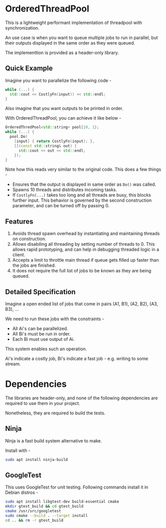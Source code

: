 # OrderedThreadPool

This is a lightweight performant implementation of threadpool with synchronization.

An use case is when you want to queue multiple jobs to run in parallel, but their outputs displayed in the same order as they were queued.

The implementtion is provided as a header-only library.

## Quick Example
Imagine you want to parallelize the following code -

```c++
while (...) {
  std::cout << CostlyFn(input)) << std::endl;
}
```

Also imagine that you want outputs to be printed in order.

With OrderedThreadPool, you can achieve it like below -

```c++
OrderedThredPool<std::string> pool{10, 1};
while (...) {
  pool.Do(
    [input] { return CostlyFn(input); },
    [](const std::string& out) {
      std::cout << out << std::endl;
    });
}
```

Note how this reads very similar to the original code. This does a few things -
* Ensures that the output is displayed in same order as `Do()` was called.
* Spawns 10 threads and distributes incoming tasks.
* If `CostlyFn(...)` takes too long and all threads are busy, this blocks further input. This behavior is governed by the second construction parameter, and can be turned off by passing 0.

## Features

1. Avoids thread spawn overhead by instantiating and maintaining threads on construction.
2. Allows disabiling all threading by setting number of threads to 0. This allows rapid prototyping, and can help in debugging threaded logic in a client.
3. Accepts a limit to throttle main thread if queue gets filled up faster than the jobs are finished.
4. It does not require the full list of jobs to be known as they are being queued.

## Detailed Specification

Imagine a open ended list of jobs that come in pairs (A1, B1), (A2, B2), (A3, B3), ...

We need to run these jobs with the constraints -
* All Ai's can be parallelized.
* All Bi's must be run in order.
* Each Bi must use output of Ai.

This system enables such an operation.

Ai's indicate a costly job, Bi's indicate a fast job - e.g. writing to some stream.

# Dependencies

The libraries are header-only, and none of the following dependencies are required to use them in your project.

Nonetheless, they are required to build the tests.

## Ninja

Ninja is a fast build system alternative to make.

Install with -
```bash
sudo apt install ninja-build
```

## GoogleTest

This uses GoogleTest for unit testing. Following commands install it in Debian distros -

```bash
sudo apt install libgtest-dev build-essential cmake
mkdir gtest_build && cd gtest_build
cmake /usr/src/googletest
sudo cmake --build . --target install
cd .. && rm -r gtest_build
```
